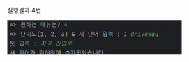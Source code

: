 실행결과 4번

<img
src="https://github.com/ROWELLI/Project1/blob/master/scrrenshots/image.png" width = "400">
